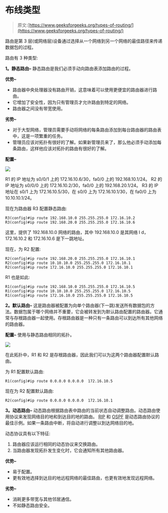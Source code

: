 # 布线类型

> 原文:[https://www.geeksforgeeks.org/types-of-routing/](https://www.geeksforgeeks.org/types-of-routing/)

路由是第 3 层(或网络层)设备通过选择从一个网络到另一个网络的最佳路径来传递数据包的过程。

路由有 3 种类型:

**1。静态路由–**
静态路由是我们必须手动向路由表添加路由的过程。

**优势–**

*   路由器中央处理器没有路由开销，这意味着可以使用更便宜的路由器进行路由。
*   它增加了安全性，因为只有管理员才允许路由到特定的网络。
*   路由器之间没有带宽使用。

**劣势–**

*   对于大型网络，管理员需要手动将网络的每条路由添加到每台路由器的路由表中，这是一项繁重的任务。
*   管理员应该对拓扑有很好的了解。如果新管理员来了，那么他必须手动添加每条路由，这样他应该对拓扑的路由有很好的了解。

**配置–**

![](img/442bedf5f2e1f611f64830ecb3f9cba0.png)

R1 的 IP 地址为 s0/0/1 上的 172.16.10.6/30，fa0/0 上的 192.168.10.1/24。
R2 的 IP 地址为 s0/0/0 上的 172.16.10.2/30，fa0/0 上的 192.168.20.1/24。
R3 的 IP 地址在 s0/1 上为 172.16.10.5/30，在 s0/0 上为 172.16.10.1/30，在 fa0/0 上为 10.10.10.1/24。

现在为路由器 R3 配置静态路由:

```
R3(config)#ip route 192.168.10.0 255.255.255.0 172.16.10.2
R3(config)#ip route 192.168.20.0 255.255.255.0 172.16.10.6
```

这里，提供了 192.168.10.0 网络的路由，其中 192.168.10.0 是其网络 I d，172.16.10.2 和 172.16.10.6 是下一跳地址。

现在，为 R2 配置:

```
R2(config)#ip route 192.168.20.0 255.255.255.0 172.16.10.1
R2(config)#ip route 10.10.10.0 255.255.255.0 172.16.10.1
R2(config)#ip route 172.16.10.0 255.255.255.0 172.16.10.1
```

R1 也是如此:

```
R1(config)#ip route 192.168.10.0 255.255.255.0 172.16.10.5
R1(config)#ip route 10.10.10.0 255.255.255.0 172.16.10.5
R1(config)#ip route 172.16.10.0 255.255.255.0 172.16.10.5
```

**2。默认路由–**
这是路由器被配置为向单个路由器(下一跳)发送所有数据包的方法。数据包属于哪个网络并不重要，它会被转发到为默认路由配置的路由器。它通常与存根路由器一起使用。存根路由器是一种只有一条路由可以到达所有其他网络的路由器。

**配置–**
使用与静态路由相同的拓扑。

![](img/442bedf5f2e1f611f64830ecb3f9cba0.png)

在此拓扑中，R1 和 R2 是存根路由器，因此我们可以为这两个路由器配置默认路由。

为 R1 配置默认路由:

```
R1(config)#ip route 0.0.0.0 0.0.0.0  172.16.10.5
```

现在为 R2 配置默认路由:

```
R2(config)#ip route 0.0.0.0 0.0.0.0  172.16.10.1
```

**3。动态路由–**
动态路由根据路由表中路由的当前状态自动调整路由。动态路由使用协议来发现网络目的地和到达目的地的路由。 [RIP](https://www.geeksforgeeks.org/computer-network-routing-vs-routed-protocols/) 和 [OSPF](https://www.geeksforgeeks.org/computer-network-open-shortest-path-first-ospf-protocol-fundamentals/) 是动态路由协议的最佳示例。如果一条路由中断，将自动进行调整以到达网络目的地。

动态协议具有以下特征:

1.  路由器应该运行相同的动态协议来交换路由。
2.  当路由器发现拓扑发生变化时，它会通知所有其他路由器。

**优势–**

*   易于配置。
*   更有效地选择到达目的地远程网络的最佳路由，也更有效地发现远程网络。

**劣势–**

*   消耗更多带宽与其他邻居通信。
*   不如静态路由安全。